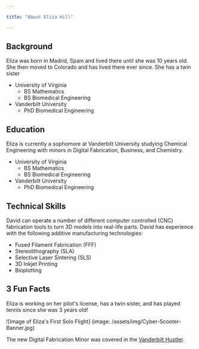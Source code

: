 ```yaml
---

title: "About Eliza Hill"

---
```

## Background

Eliza was born in Madrid, Spain and lived there until she was 10 years old. She then moved to Colorado and has lived there ever since. She has a twin sister

* University of Virginia
  * BS Mathematics
  * BS Biomedical Engineering
* Vanderbilt University
  * PhD Biomedical Engineering

## Education

Eliza is currently a sophomore at Vanderbilt University studying Chemical Engineering with minors in Digital Fabrication, Business, and Chemistry.

* University of Virginia
  * BS Mathematics
  * BS Biomedical Engineering
* Vanderbilt University
  * PhD Biomedical Engineering

## Technical Skills

David can operate a number of different computer controlled (CNC) fabrication tools to turn 3D models into real-life parts. David has experience with the following additive manufacturing technologies:

* Fused Filament Fabrication (FFF)
* Stereolithography (SLA)
* Selective Laser Sintering (SLS)
* 3D Inkjet Printing
* Bioplotting

## 3 Fun Facts 

Eliza is working on her pilot's license, has a twin sister, and has played tennis since she was 3 years old!

![Image of Eliza's First Solo Flight] (image: /assets/img/Cyber-Scooter-Banner.jpg)

The new Digital Fabrication Minor was covered in the [Vanderbilt Hustler](/assets/img/Eliza_Hill_Headshot.jpg).

